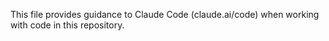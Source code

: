 This file provides guidance to Claude Code (claude.ai/code) when working with code in this repository.
